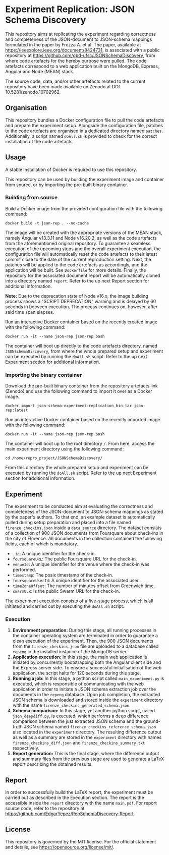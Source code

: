 # Experiment Replication: JSON Schema Discovery

This repository aims at replicating the experiment regarding correctness and completeness of the JSON-document to JSON-schema mappings formulated in the paper by Frozza A. et al. The paper, available at https://ieeexplore.ieee.org/document/8424731, is associated with a public repository at https://github.com/gbd-ufsc/JSONSchemaDiscovery, from where code artefacts for the hereby purpose were pulled. The code artefacts correspond to a web application built on the MongoDB, Express, Angular and Node (MEAN) stack.

The source code, data, and/or other artefacts related to the current repository have been made available on Zenodo at DOI 10.5281/zenodo.10702962.

## Organisation

This repository bundles a Docker configuration file to pull the code artefacts and prepare the experiment setup. Alongside the configuration file, patches to the code artefacts are organised in a dedicated directory named `patches`. Additionally, a script named `doAll.sh` is provided to check for the correct installation of the code artefacts.

## Usage

A stable installation of Docker is required to use this repository.

This repository can be used by building the experiment image and container from source, or by importing the pre-built binary container.

### Building from source

Build a Docker image from the provided configuration file with the following command:

```
docker build -t json-rep . --no-cache
```

The image will be created with the appropriate versions of the MEAN stack, namely Angular v13.3.11 and Node v16.20.2, as well as the code artefacts from the aforementioned original repository. To guarantee a seamless execution of the upcoming steps and the overall experiment execution, the configuration file will automatically reset the code artefacts to their latest commit close to the date of the current reproduction setting. Next, the patches will be applied to the code artefacts as accordingly, and the application will be built. See `Dockerfile` for more details. Finally, the repository for the associated document report will be automatically cloned into a directory named `report`. Refer to the up next Report section for additional information.

**Note:**  Due to the deprecation state of Node v16.x, the image building process shows a "SCRIPT DEPRECATION" warning and is delayed by 60 seconds in between execution. The process continues on, however, after said time span elapses.

Run an interactive Docker container based on the recently created image with the following command:

```
docker run -it --name json-rep json-rep bash
```

The container will boot up directly to the code artefacts directory, named `JSONSchemaDiscovery`, from where the whole prepared setup and experiment can be executed by running the `doAll.sh` script. Refer to the up next Experiment section for additional information.

### Importing the binary container

Download the pre-built binary container from the repository artefacts link (Zenodo) and use the following command to import it over as a Docker image.

```
docker import json-schema-experiment-replication_bin.tar json-rep:latest
```

Run an interactive Docker container based on the recently imported image with the following command:

```
docker run -it --name json-rep json-rep bash
```

The container will boot up to the root directory `/`. From here, access the main experiment directory using the following command:

```
cd /home/repro_project/JSONSchemaDiscovery/
```

From this directory the whole prepared setup and experiment can be executed by running the `doAll.sh` script. Refer to the up next Experiment section for additional information.

## Experiment

The experiment to be conducted aim at evaluating the correctness and completeness of the JSON-document to JSON-schema mappings as stated by the paper's authors. To that end, an example dataset is automatically pulled during setup preparation and placed into a file named `firenze_checkins.json` inside a `data_source` directory. The dataset consists of a collection of 900 JSON documents from Foursquare about check-ins in the city of Florence. All documents in the collection contained the following fields, each of which is mandatory.

- `_id`: A unique identifier for the check-in.
- `foursquareURL`: The public Foursquare URL for the check-in.
- `venueId`: A unique identifier for the venue where the check-in was performed.
- `timestamp`: The posix timestamp of the check-in.
- `foursquareUserId`: A unique identifier for the associated user.
- `timeZoneOffset`: The number of minutes offset from Greenwich time.
- `swarmULR`: Is the public Swarm URL for the check-in.

The experiment execution consists of a five-stage process, which is all initiated and carried out by executing the `doAll.sh` script.

### Execution

1. **Environment preparation:** During this stage, all running processes in the container operating system are terminated in order to guarantee a clean execution of the experiment. Then, the 900 JSON documents from the `firenze_checkins.json` file are uploaded to a database called `repeng` in the installed instance of the MongoDB server.
2. **Application execution:** In this stage, the main web application is initiated by concurrently bootstrapping both the Angular client side and the Express server side. To ensure a successful initialisation of the web application, the script halts for 120 seconds during this stage.
3. **Running a job:** In this stage, a python script called `main_experiment.py` is executed, which is responsible of communicating with the web application in order to initiate a JSON schema extraction job over the documents in the `repeng` database. Upon job completion, the extracted JSON schema is downloaded and stored inside the `experiment` directory with the name `firenze_checkins_generated_schema.json`.
4. **Schema comparison:** In this stage, yet another python script, called `json_deepdiff.py`, is executed, which performs a deep difference comparison between the just extracted JSON schema and the ground-truth JSON schema named `firenze_checkins_reference_schema.json` also located in the `experiment` directory. The resulting difference output as well as a summary are stored in the `experiment` directory with names `firenze_checkins_diff.json` and `firenze_checkins_summary.txt` respectively.
5. **Report generation:** This is the final stage, where the difference output and summary files from the previous stage are used to generate a LaTeX report describing the obtained results.

## Report

In order to successfully build the LaTeX report, the experiment must be carried out as described in the Execution section. The report is the accessible inside the `report` directory with the name `main.pdf`. For report source code, refer to the repository at https://github.com/EdgarYepez/RepSchemaDiscovery-Report.

## License

This repository is governed by the MIT license. For the official statement and details, see https://opensource.org/license/mit/.

